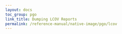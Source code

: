 ```yaml
---
layout: docs
toc_group: pgo
link_title: Dumping LCOV Reports
permalink: /reference-manual/native-image/pgo/lcov
---
```


